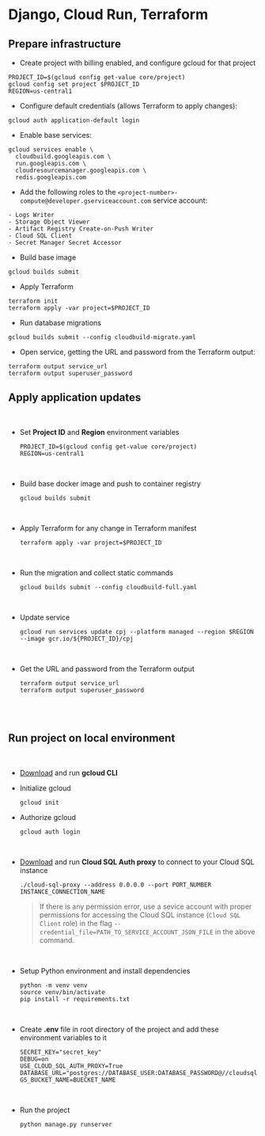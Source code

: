 # Django, Cloud Run, Terraform


## Prepare infrastructure

- Create project with billing enabled, and configure gcloud for that project

```
PROJECT_ID=$(gcloud config get-value core/project)
gcloud config set project $PROJECT_ID
REGION=us-central1
```

- Configure default credentials (allows Terraform to apply changes):

```
gcloud auth application-default login
```

- Enable base services:

```
gcloud services enable \
  cloudbuild.googleapis.com \
  run.googleapis.com \
  cloudresourcemanager.googleapis.com \
  redis.googleapis.com
```
- Add the following roles to the `<project-number>-compute@developer.gserviceaccount.com` service account:
```
- Logs Writer
- Storage Object Viewer
- Artifact Registry Create-on-Push Writer
- Cloud SQL Client
- Secret Manager Secret Accessor
```
- Build base image

```
gcloud builds submit
```

- Apply Terraform

```
terraform init
terraform apply -var project=$PROJECT_ID
```

- Run database migrations

```
gcloud builds submit --config cloudbuild-migrate.yaml
```

- Open service, getting the URL and password from the Terraform output:

```
terraform output service_url
terraform output superuser_password
```

## Apply application updates

</br>

* Set **Project ID** and **Region** environment variables
   ```
   PROJECT_ID=$(gcloud config get-value core/project)
   REGION=us-central1
   ```

</br>

* Build base docker image and push to container registry
   ```
   gcloud builds submit
   ```

</br>

* Apply Terraform for any change in Terraform manifest
   ```
   terraform apply -var project=$PROJECT_ID
   ```

</br>

* Run the migration and collect static commands
   ```
   gcloud builds submit --config cloudbuild-full.yaml
   ```

</br>

* Update service
   ```
   gcloud run services update cpj --platform managed --region $REGION --image gcr.io/${PROJECT_ID}/cpj
   ```

</br>

* Get the URL and password from the Terraform output
   ```
   terraform output service_url
   terraform output superuser_password
   ```

</br>
</br>

## Run project on local environment

</br>

* [Download](https://cloud.google.com/sdk/docs/install#installation_instructions) and run **gcloud CLI**


* Initialize gcloud
   ```
   gcloud init
   ```
* Authorize gcloud
   ```
   gcloud auth login
   ```

</br>

* [Download](https://cloud.google.com/sql/docs/postgres/connect-instance-auth-proxy#install-proxy) and run **Cloud SQL
  Auth proxy** to connect to your Cloud SQL instance
   ```
   ./cloud-sql-proxy --address 0.0.0.0 --port PORT_NUMBER INSTANCE_CONNECTION_NAME
   ```
    >If there is any permission error, use a sevice account with proper permissions for accessing the Cloud SQL instance (`Cloud SQL Client` role) in the flag `--credential_file=PATH_TO_SERVICE_ACCOUNT_JSON_FILE` in the above command.
</br>

* Setup Python environment and install dependencies
   ```
   python -m venv venv
   source venv/bin/activate
   pip install -r requirements.txt
   ```

</br>

* Create **.env** file in root directory of the project and add these environment variables to it
   ```
   SECRET_KEY="secret_key"
   DEBUG=on
   USE_CLOUD_SQL_AUTH_PROXY=True
   DATABASE_URL="postgres://DATABASE_USER:DATABASE_PASSWORD@//cloudsql/INSTANCE_CONNECTION_NAME/DATABASE_NAME"
   GS_BUCKET_NAME=BUECKET_NAME
   ```

</br>

* Run the project
   ```
   python manage.py runserver
   ```

<!-- </br>

### `jobseeker-dev` project specific values
Add these values to **.env** file for the project:
```
INSTANCE_CONNECTION_NAME=
PORT_NUMBER=5432

DATABASE_USER=django
DATABASE_NAME=django
DATABASE_PASSWORD=<RETRIEVE_FROM_SECRET_MANAGER>

BUECKET_NAME=
``` -->